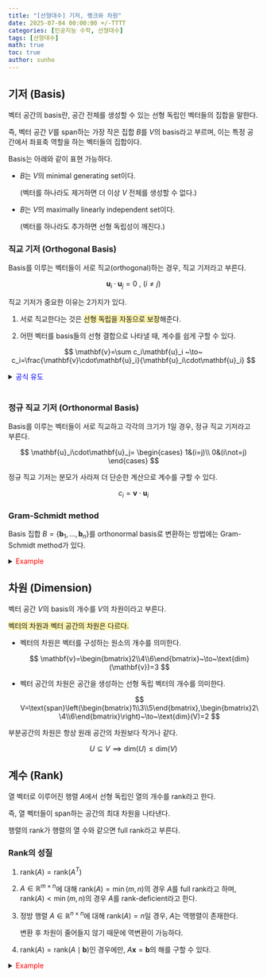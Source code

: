 ```yaml
---
title: "[선형대수] 기저, 랭크와 차원"
date: 2025-07-04 00:00:00 +/-TTTT
categories: [인공지능 수학, 선형대수]
tags: [선형대수]
math: true
toc: true
author: sunho
---
```


## 기저 (Basis)

벡터 공간의 basis란, 공간 전체를 생성할 수 있는 선형 독립인 벡터들의 집합을 말한다.

즉, 벡터 공간 $V$를 span하는 가장 작은 집합 $B$를 $V$의 basis라고 부르며, 이는 특정 공간에서 좌표축 역할을 하는 벡터들의 집합이다.

Basis는 아래와 같이 표현 가능하다.

- $B$는 $V$의 minimal generating set이다. 

   (벡터를 하나라도 제거하면 더 이상 $V$ 전체를 생성할 수 없다.)

- $B$는 $V$의 maximally linearly independent set이다.

   (벡터를 하나라도 추가하면 선형 독립성이 깨진다.)

### 직교 기저 (Orthogonal Basis)

Basis를 이루는 벡터들이 서로 직교(orthogonal)하는 경우, 직교 기저라고 부른다.

$$
\mathbf{u}_i\cdot\mathbf{u}_j=0~,~(i\not=j)
$$

직교 기저가 중요한 이유는 2가지가 있다.

1. 서로 직교한다는 것은 <span style="background-color:#fff5b1">선형 독립을 자동으로 보장</span>해준다.

2. 어떤 벡터를 basis들의 선형 결합으로 나타낼 때, 계수를 쉽게 구할 수 있다.

$$
\mathbf{v}=\sum c_i\mathbf{u}_i
~\to~
c_i=\frac{\mathbf{v}\cdot\mathbf{u}_i}{\mathbf{u}_i\cdot\mathbf{u}_i}
$$

   <details>
   <summary><font color='#0000FF'>공식 유도</font></summary>
   <div markdown="1">

   $$
   \mathbf{v}=\sum c_i\mathbf{u}_i
   $$

   1. 양변에 $\mathbf{u}_k$를 내적함

   $$
   \mathbf{v}\cdot\mathbf{u}_k=\left(\sum c_i\mathbf{u}_i\right)\cdot\mathbf{u}_k=\sum c_i(\mathbf{u}_i\cdot\mathbf{u}_k)
   $$

   2. $\mathbf{u}_i\cdot\mathbf{u}_j=0~,~(i\not=j)$이기 때문에 우변에는 $i=k$인 항만 남음

   $$
   \mathbf{v}\cdot\mathbf{u}_k=c_k(\mathbf{u}_k\cdot\mathbf{u}_k)
   $$

   3. $c_1$만 남기고 이항

   $$
   c_k=\frac{\mathbf{v}\cdot\mathbf{u}_k}{\mathbf{u}_k\cdot\mathbf{u}_k}
   $$

   </div>
   </details>
   <br>

### 정규 직교 기저 (Orthonormal Basis)

Basis를 이루는 벡터들이 서로 직교하고 각각의 크기가 1일 경우, 정규 직교 기저라고 부른다.

$$
\mathbf{u}_i\cdot\mathbf{u}_j=
\begin{cases}
1&(i=j)\\
0&(i\not=j)
\end{cases}
$$

정규 직교 기저는 분모가 사라져 더 단순한 계산으로 계수를 구할 수 있다.

$$
c_i=\mathbf{v}\cdot\mathbf{u}_i
$$

### Gram-Schmidt method

Basis 집합 $B=\lbrace\mathbf{b}_1,\dots,\mathbf{b}_n\rbrace$를 orthonormal basis로 변환하는 방법에는 Gram-Schmidt method가 있다.

<details>
<summary><font color='#FF0000'>Example</font></summary>
<div markdown="1">

$$
B=
\begin{bmatrix}

\end{bmatrix}
$$

---
1. $\mathbf{b}_2$를 $\mathbf{b}_1$ 방향과 $\mathbf{b}_1$에 수직한 벡터의 합으로 분리

3. $\mathbf{b}_1$에 수직한 벡터를 구함

5. 크기를 1로 조절해 orthonormal basis로 변환


</div>
</details>

## 차원 (Dimension)

벡터 공간 $V$의 basis의 개수를 $V$의 차원이라고 부른다.

<span style="background-color:#fff5b1">벡터의 차원과 벡터 공간의 차원은 다르다.</span>

- 벡터의 차원은 벡터를 구성하는 원소의 개수를 의미한다.

   $$
   \mathbf{v}=\begin{bmatrix}2\\4\\6\end{bmatrix}~\to~\text{dim}(\mathbf{v})=3
   $$

- 벡터 공간의 차원은 공간을 생성하는 선형 독립 벡터의 개수를 의미한다.

   $$
   V=\text{span}\left(\begin{bmatrix}1\\3\\5\end{bmatrix},\begin{bmatrix}2\\4\\6\end{bmatrix}\right)~\to~\text{dim}(V)=2
   $$

부분공간의 차원은 항상 원래 공간의 차원보다 작거나 같다.

$$
U\subseteq V \implies \text{dim}(U)\leq \text{dim}(V)
$$

## 계수 (Rank)

열 벡터로 이루어진 행렬 $A$에서 선형 독립인 열의 개수를 rank라고 한다.

즉, 열 벡터들이 span하는 공간의 최대 차원을 나타낸다.

행렬의 rank가 행렬의 열 수와 같으면 full rank라고 부른다.

### Rank의 성질

1. $\text{rank}(A)=\text{rank}(A^T)$
2. $A\in\mathbb{R}^{m\times n}$에 대해 $\text{rank}(A)=\min(m,n)$의 경우 $A$를 full rank라고 하며, $\text{rank}(A)<\min(m,n)$의 경우 $A$를 rank-deficient라고 한다.
3. 정방 행렬 $A\in\mathbb{R}^{n\times n}$에 대해 $\text{rank}(A)=n$일 경우, $A$는 역행렬이 존재한다.

   변환 후 차원이 줄어들지 않기 때문에 역변환이 가능하다.
4. $\text{rank}(A)=\text{rank}(A\mid \mathbf{b})$인 경우에만, $A\mathbf{x}=\mathbf{b}$의 해를 구할 수 있다.

<details>
<summary><font color='#FF0000'>Example</font></summary>
<div markdown="1">
  
$$
A=\begin{bmatrix}1&2\\3&4\\5&6\end{bmatrix}
$$

---

Gauss Elimination을 하면 $\text{rank}(A)=2$

즉, 3개의 column vector들이 span하는 공간 $V$의 차원은 2차원 평면이다.

</div>
</details>
